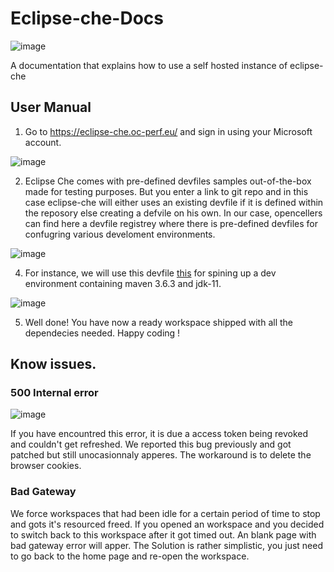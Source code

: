 # Eclipse-che-Docs
![image](https://user-images.githubusercontent.com/59898800/169078624-247625c2-5d3d-4702-9691-1a471e853c40.png)

A documentation that explains how to use a self hosted instance of eclipse-che

## User Manual

1) Go to https://eclipse-che.oc-perf.eu/ and sign in using your Microsoft account. 

![image](https://user-images.githubusercontent.com/59898800/169067619-9964c5cc-e317-4abe-b008-834e51c671d7.png)

2) Eclipse Che comes with pre-defined devfiles samples out-of-the-box made for testing purposes. But you enter a link to git repo and in this case eclipse-che will either uses an existing devfile if it is defined within the reposory else creating a defvile on his own.
In our case, opencellers can find here a devfile registrey where there is pre-defined devfiles for confugring various develoment environments.

![image](https://user-images.githubusercontent.com/59898800/169069683-fa843e69-7882-427d-b0ce-311c74292efc.png)




4)  For instance, we will use this devfile [this](https://github.com/Ryder05/Eclipse-che-Docs/blob/main/devfiles/opencellcore/devfile.yml) for spining up a  dev environment containing maven 3.6.3 and jdk-11. 

![image](https://user-images.githubusercontent.com/59898800/169074852-6b677654-6ad0-4c2f-a99a-d236c9af76f4.png)


5) Well done! You have now a ready workspace shipped with all the dependecies needed. Happy coding !  

## Know issues.
### 500 Internal error 

![image](https://user-images.githubusercontent.com/59898800/169079159-9f6c91a6-680d-4694-a72e-c6ac4cbb0510.png)

If you have encountred this error, it is due a access token being revoked and couldn't get refreshed.
We reported this bug previously and got patched but still unocasionnaly apperes. 
The workaround is to delete the browser cookies.

### Bad Gateway
We force workspaces that had been idle for a certain period of time to stop and gots it's resourced freed.
If you opened an workspace and you decided to switch back to this workspace after it got timed out. 
An blank page with bad gateway error will apper.
The Solution is rather simplistic, you just need to go back to the home page and re-open the workspace.

  

